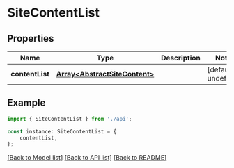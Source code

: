 # SiteContentList


## Properties

Name | Type | Description | Notes
------------ | ------------- | ------------- | -------------
**contentList** | [**Array&lt;AbstractSiteContent&gt;**](AbstractSiteContent.md) |  | [default to undefined]

## Example

```typescript
import { SiteContentList } from './api';

const instance: SiteContentList = {
    contentList,
};
```

[[Back to Model list]](../README.md#documentation-for-models) [[Back to API list]](../README.md#documentation-for-api-endpoints) [[Back to README]](../README.md)

